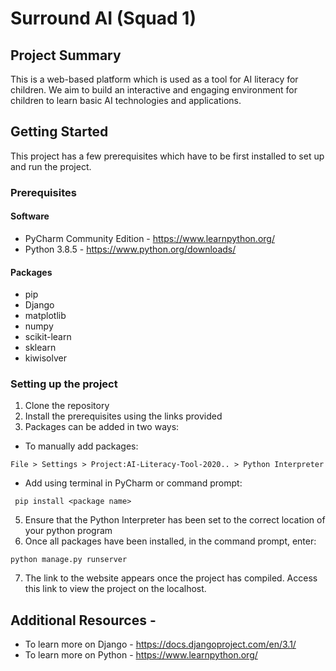 # Surround AI (Squad 1) 

## Project Summary
This is a web-based platform which is used as a tool for AI literacy for children.
We aim to build an interactive and engaging environment for children to learn basic AI technologies and applications.

## Getting Started
This project has a few prerequisites which have to be first installed to set up and run the project. 

### Prerequisites

#### Software
* PyCharm Community Edition - https://www.learnpython.org/
* Python 3.8.5 - https://www.python.org/downloads/

#### Packages
* pip
* Django
* matplotlib
* numpy
* scikit-learn
* sklearn 
* kiwisolver


### Setting up the project
1. Clone the repository 
2. Install the prerequisites using the links provided 
3. Packages can be added in two ways:
* To manually add packages:

```
File > Settings > Project:AI-Literacy-Tool-2020.. > Python Interpreter
```

* Add using terminal in PyCharm or command prompt:

```
 pip install <package name>
```

5. Ensure that the Python Interpreter has been set to the correct location of your python program 
6. Once all packages have been installed, in the command prompt, enter:

```
python manage.py runserver
```

7. The link to the website appears once the project has compiled. Access this link to view the project on the localhost.


## Additional Resources -
* To learn more on Django - https://docs.djangoproject.com/en/3.1/
* To learn more on Python - https://www.learnpython.org/
